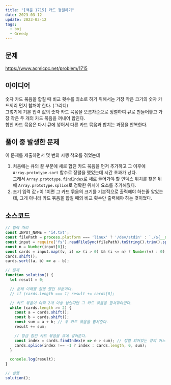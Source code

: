 ```yaml
---
title: "[백준 1715] 카드 정렬하기"
date: 2023-03-12
update: 2023-03-12
tags:
  - boj
  - Greedy
---
```


## 문제
https://www.acmicpc.net/problem/1715

## 아이디어
숫자 카드 묶음을 합칠 때 비교 횟수를 최소로 하기 위해서는 가장 작은 크기의 숫자 카드끼리 먼저 합쳐야 한다. (그리디)  
그렇기에 기본 입력 값의 숫자 카드 묶음을 오름차순으로 정렬하여 큐로 만들어놓고 가장 작은 두 개의 카드 묶음을 꺼내어 합친다.  
합친 카드 묶음은 다시 큐에 넣어서 다른 카드 묶음과 합치는 과정을 반복한다.

## 풀이 중 발생한 문제
이 문제를 제출하면서 몇 번의 시행 착오를 겪었는데  
1. 처음에는 큐의 끝 부분에 새로 합친 카드 묶음을 먼저 추가하고 그 이후에 `Array.prototype.sort` 함수로 정렬을 했었는데 시간 초과가 났다.  
그래서 `Array.prototype.findIndex`로 새로 들어가야 할 인덱스 위치를 찾은 뒤에 `Array.prototype.splice`로 정확한 위치에 요소를 추가해줬다.  
2. 초기 입력 값 `n`이 1이면 그 카드 묶음의 크기를 기본적으로 출력해야 하는줄 알았는데, 그게 아니라 카드 묶음을 합칠 때의 비교 횟수만 출력해야 하는 것이었다.  

## 소스코드
```js
// 입력 처리
const INPUT_NAME = 'i4.txt';
const filePath = process.platform === 'linux' ? '/dev/stdin' : `./${__dirname.split('\\').pop()}/${INPUT_NAME}`;
const input = require('fs').readFileSync(filePath).toString().trim().split('\n').map(item => item.trim());
const n = Number(input[0]);
const cards = input.map((v, i) => (i > 0) && (i <= n) ? Number(v) : 0);
cards.shift();
cards.sort((a, b) => a - b);

// 문제
function solution() {
  let result = 0;

  // 문제 이해를 잘못 했던 부분이다.
  // if (cards.length === 1) result += cards[0];

  // 카드 묶음이 아직 2개 이상 남았다면 그 카드 묶음을 합쳐줘야한다.
  while (cards.length >= 2) {
    const a = cards.shift();
    const b = cards.shift();
    const sum = a + b; // 두 카드 묶음을 합쳐준다.
    result += sum;

    // 방금 합친 카드 묶음을 큐에 넣어준다.
    const index = cards.findIndex(e => e > sum); // 정렬 되어있는 큐의 어느 위치에 삽입해야 하는지를 찾는다.
    cards.splice(index !== -1 ? index : cards.length, 0, sum);
  }

  console.log(result);
}

// 실행
solution();
```